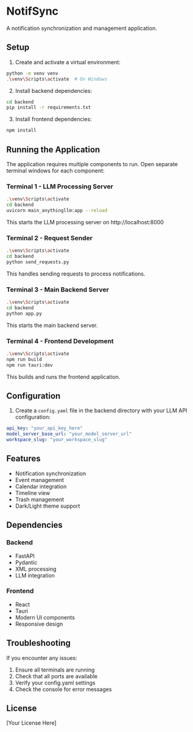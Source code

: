 # NotifSync

A notification synchronization and management application.

## Setup

1. Create and activate a virtual environment:
```bash
python -m venv venv
.\venv\Scripts\activate  # On Windows
```

2. Install backend dependencies:
```bash
cd backend
pip install -r requirements.txt
```

3. Install frontend dependencies:
```bash
npm install
```

## Running the Application

The application requires multiple components to run. Open separate terminal windows for each component:

### Terminal 1 - LLM Processing Server
```bash
.\venv\Scripts\activate
cd backend
uvicorn main_anythingllm:app --reload
```
This starts the LLM processing server on http://localhost:8000

### Terminal 2 - Request Sender
```bash
.\venv\Scripts\activate
cd backend
python send_requests.py
```
This handles sending requests to process notifications.

### Terminal 3 - Main Backend Server
```bash
.\venv\Scripts\activate
cd backend
python app.py
```
This starts the main backend server.

### Terminal 4 - Frontend Development
```bash
.\venv\Scripts\activate
npm run build
npm run tauri:dev
```
This builds and runs the frontend application.

## Configuration

1. Create a `config.yaml` file in the backend directory with your LLM API configuration:
```yaml
api_key: "your_api_key_here"
model_server_base_url: "your_model_server_url"
workspace_slug: "your_workspace_slug"
```

## Features

- Notification synchronization
- Event management
- Calendar integration
- Timeline view
- Trash management
- Dark/Light theme support

## Dependencies

### Backend
- FastAPI
- Pydantic
- XML processing
- LLM integration

### Frontend
- React
- Tauri
- Modern UI components
- Responsive design

## Troubleshooting

If you encounter any issues:
1. Ensure all terminals are running
2. Check that all ports are available
3. Verify your config.yaml settings
4. Check the console for error messages

## License

[Your License Here]
